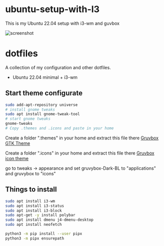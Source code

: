 # ubuntu-setup-with-I3
This is my Ubuntu 22.04 setup with i3-wm and guvbox

![screenshot](screenshots/dirty.png)

# dotfiles

A collection of my configuration and other dotfiles.

* Ubuntu 22.04 minimal + i3-wm

## Start theme configurate

```bash
sudo add-apt-repository universe
# install gnome tweaks
sudo apt install gnome-tweak-tool
# start gnome tweaks
gnome-tweaks
# Copy .themes and .icons and paste in your home
```


Create a folder ".themes" in your home and extract this file there
[Gruvbox GTK Theme](https://www.gnome-look.org/p/1681313)

Create a folder ".icons" in your home and extract this file there
[Gruvbox icon theme](https://www.gnome-look.org/p/1327720/)

go to tweaks -> appearance and set gruvybox-Dark-BL to "applications" and gruvybox to "icons"

## Things to install

```bash
sudo apt install i3-wm
sudo apt install i3-status
sudo apt install i3-block
sudo apt-get -y install polybar
sudo apt install dmenu j4-dmenu-desktop
sudo apt install neofetch

python3 -m pip install --user pipx
python3 -m pipx ensurepath
```